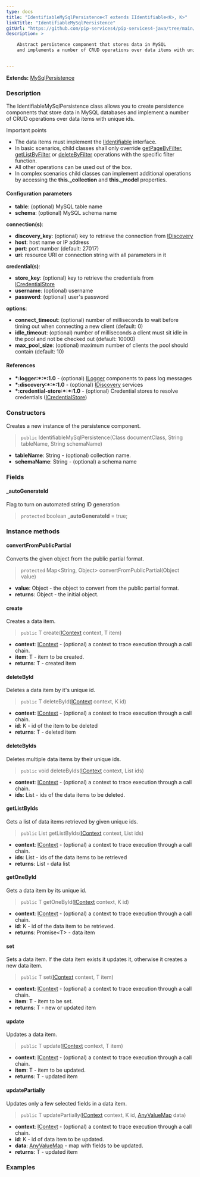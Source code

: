 ```yaml
---
type: docs
title: "IdentifiableMySqlPersistence<T extends IIdentifiable<K>, K>"
linkTitle: "IdentifiableMySqlPersistence"
gitUrl: "https://github.com/pip-services4/pip-services4-java/tree/main/pip-services4-mysql-java"
description: >

    Abstract persistence component that stores data in MySQL
    and implements a number of CRUD operations over data items with unique ids.
    

---
```


**Extends:** [MySqlPersistence<T>](../mysql_persistence)

### Description

The IdentifiableMySqlPersistence class allows you to create persistence components that store data in MySQL databases and implement a number of CRUD operations over data items with unique ids.

Important points

- The data items must implement the [IIdentifiable](../../../data/data/iidentifiable) interface.
- In basic scenarios, child classes shall only override [getPageByFilter](../mysql_persistence/#getpagebyfilter), [getListByFilter](../mysql_persistence/#getlistbyfilter) or [deleteByFilter](../mysql_persistence/#deletebyfilter) operations with the specific filter function.
- All other operations can be used out of the box. 
- In complex scenarios child classes can implement additional operations by accessing the **this._collection** and **this._model** properties.

#### Configuration parameters

- **table**: (optional) MySQL table name
- **schema**: (optional) MySQL schema name

**connection(s)**:
- **discovery_key**: (optional) key to retrieve the connection from [IDiscovery](../../../config/connect/idiscovery)
- **host**: host name or IP address
- **port**: port number (default: 27017)
- **uri**: resource URI or connection string with all parameters in it

**credential(s)**:
- **store_key**: (optional) key to retrieve the credentials from [ICredentialStore](../../../config/auth/icredential_store)
- **username**: (optional) username
- **password**: (optional) user's password

**options**:
- **connect_timeout**: (optional) number of milliseconds to wait before timing out when connecting a new client (default: 0)
- **idle_timeout**: (optional) number of milliseconds a client must sit idle in the pool and not be checked out (default: 10000)
- **max_pool_size**: (optional) maximum number of clients the pool should contain (default: 10)


#### References
- **\*:logger:\*:\*:1.0** - (optional) [ILogger](../../../observability/log/ilogger) components to pass log messages
- **\*:discovery:\*:\*:1.0** - (optional) [IDiscovery](../../../config/connect/idiscovery) services
- **\*:credential-store:\*:\*:1.0** - (optional) Credential stores to resolve credentials ([ICredentialStore](../../../config/auth/icredential_store))


### Constructors
Creates a new instance of the persistence component.

> `public` IdentifiableMySqlPersistence(Class<T> documentClass, String tableName, String schemaName)

- **tableName**: String - (optional) collection name.
- **schemaName**: String - (optional) a schema name


### Fields

<span class="hide-title-link">

#### _autoGenerateId

Flag to turn on automated string ID generation

> `protected` boolean **_autoGenerateId** = true;

</span>

### Instance methods

#### convertFromPublicPartial
Converts the given object from the public partial format.

> `protected` Map<String, Object> convertFromPublicPartial(Object value)

- **value**: Object - the object to convert from the public partial format.
- **returns**: Object - the initial object.


#### create
Creates a data item.

> `public` T create([IContext](../../../components/context/icontext) context, T item)

- **context**: [IContext](../../../components/context/icontext) - (optional) a context to trace execution through a call chain.
- **item**: T - item to be created.
- **returns**: T - created item


#### deleteById
Deletes a data item by it's unique id.

> `public` T deleteById([IContext](../../../components/context/icontext) context, K id)

- **context**: [IContext](../../../components/context/icontext) - (optional) a context to trace execution through a call chain.
- **id**: K - id of the item to be deleted
- **returns**: T - deleted item


#### deleteByIds
Deletes multiple data items by their unique ids.

> `public` void deleteByIds([IContext](../../../components/context/icontext) context, List<K> ids)

- **context**: [IContext](../../../components/context/icontext) - (optional) a context to trace execution through a call chain.
- **ids**: List<K> - ids of the data items to be deleted.


#### getListByIds
Gets a list of data items retrieved by given unique ids.

> `public` List<T> getListByIds([IContext](../../../components/context/icontext) context, List<K> ids)

- **context**: [IContext](../../../components/context/icontext) - (optional) a context to trace execution through a call chain.
- **ids**: List<K> - ids of the data items to be retrieved
- **returns**: List<K> - data list


#### getOneById
Gets a data item by its unique id.

> `public` T getOneById([IContext](../../../components/context/icontext) context, K id)

- **context**: [IContext](../../../components/context/icontext) - (optional) a context to trace execution through a call chain.
- **id**: K - id of the data item to be retrieved.
- **returns**: Promise\<T\> - data item


#### set
Sets a data item. If the data item exists it updates it,
otherwise it creates a new data item.

> `public` T set([IContext](../../../components/context/icontext) context, T item)

- **context**: [IContext](../../../components/context/icontext) - (optional) a context to trace execution through a call chain.
- **item**: T - item to be set.
- **returns**: T - new or updated item


#### update
Updates a data item.

> `public` T update([IContext](../../../components/context/icontext) context, T item)

- **context**: [IContext](../../../components/context/icontext) - (optional) a context to trace execution through a call chain.
- **item**: T - item to be updated.
- **returns**: T - updated item


#### updatePartially
Updates only a few selected fields in a data item.

> `public` T updatePartially([IContext](../../../components/context/icontext) context, K id, [AnyValueMap](../../../commons/data/any_value_map) data)

- **context**: [IContext](../../../components/context/icontext) - (optional) a context to trace execution through a call chain.
- **id**: K - id of data item to be updated.
- **data**: [AnyValueMap](../../../commons/data/any_value_map) - map with fields to be updated.
- **returns**: T - updated item

### Examples

